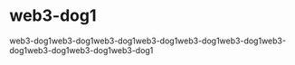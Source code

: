 # web3-dog1
web3-dog1web3-dog1web3-dog1web3-dog1web3-dog1web3-dog1web3-dog1web3-dog1web3-dog1web3-dog1

